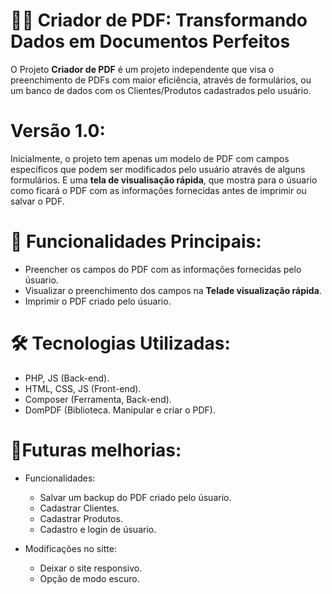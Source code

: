 # 📄✨ Criador de PDF:  Transformando Dados em Documentos Perfeitos

O Projeto **Criador de PDF** é um projeto independente que visa o preenchimento de PDFs com maior eficiência, através de formulários, ou um banco de dados com os Clientes/Produtos cadastrados pelo usuário.

# Versão 1.0:

Inicialmente, o projeto tem apenas um modelo de PDF com campos específicos que podem ser modificados pelo usuário através de alguns formulários. E uma **tela de visualisação rápida**, que mostra para o úsuario como ficará o PDF com as informações fornecidas antes de imprimir ou salvar o PDF.

# 🚀 Funcionalidades Principais: 

  - Preencher os campos do PDF com as informações fornecidas pelo úsuario. <br>
  - Visualizar o preenchimento dos campos na **Telade visualização rápida**. <br>
  - Imprimir o PDF criado pelo úsuario. <br>

  # 🛠️ Tecnologias Utilizadas:

  - PHP, JS (Back-end).
  - HTML, CSS, JS (Front-end).
  - Composer (Ferramenta, Back-end).
  - DomPDF (Biblioteca. Manipular e criar o PDF).

# 🚧Futuras melhorias:

 - Funcionalidades: <br>
   - Salvar um backup do PDF criado pelo úsuario. <br>
   - Cadastrar Clientes. <br>
   - Cadastrar Produtos. <br>
   - Cadastro e login de úsuario. <br>

- Modificações no sitte:<br>
  - Deixar o site responsivo. <br>
  - Opção de modo escuro. <br>
